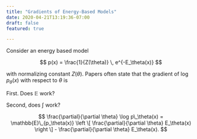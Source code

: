 ```yaml
---
title: "Gradients of Energy-Based Models"
date: 2020-04-21T13:19:36-07:00
draft: false
featured: true

---
```


Consider an energy based model

$$
p(x) = \frac{1}{Z(\theta)} \, e^{-E_\theta(x)}
$$

with normalizing constant $Z(\theta)$. Papers often state that the gradient of $\log p_\theta(x)$ with respect to $\theta$ is 

First. Does $\mathbb{E}$ work?

Second, does $\int$ work?

$$
\frac{\partial}{\partial \theta} \log p\_\theta(x) = \mathbb{E}\_{p_\theta(x)} \left \[ \frac{\partial}{\partial \theta} E_\theta(x) \right \] - \frac{\partial}{\partial \theta} E_\theta(x). 
$$

